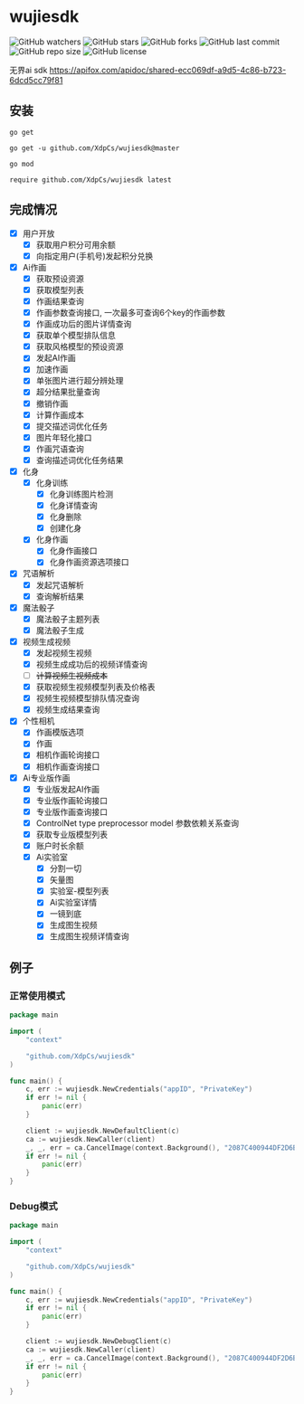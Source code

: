 # wujiesdk

![GitHub watchers](https://img.shields.io/github/watchers/XdpCs/wujiesdk?style=social)
![GitHub stars](https://img.shields.io/github/stars/XdpCs/wujiesdk?style=social)
![GitHub forks](https://img.shields.io/github/forks/XdpCs/wujiesdk?style=social)
![GitHub last commit](https://img.shields.io/github/last-commit/XdpCs/wujiesdk?style=flat-square)
![GitHub repo size](https://img.shields.io/github/repo-size/XdpCs/wujiesdk?style=flat-square)
![GitHub license](https://img.shields.io/github/license/XdpCs/wujiesdk?style=flat-square)

无界ai sdk https://apifox.com/apidoc/shared-ecc069df-a9d5-4c86-b723-6dcd5cc79f81

## 安装

`go get`

```shell
go get -u github.com/XdpCs/wujiesdk@master
```

`go mod`

```shell
require github.com/XdpCs/wujiesdk latest
```

## 完成情况

- [x] 用户开放
    - [x] 获取用户积分可用余额
    - [x] 向指定用户(手机号)发起积分兑换
- [x] Ai作画
    - [x] 获取预设资源
    - [x] 获取模型列表
    - [x] 作画结果查询
    - [x] 作画参数查询接口, 一次最多可查询6个key的作画参数
    - [x] 作画成功后的图片详情查询
    - [x] 获取单个模型排队信息
    - [x] 获取风格模型的预设资源
    - [x] 发起AI作画
    - [x] 加速作画
    - [x] 单张图片进行超分辨处理
    - [x] 超分结果批量查询
    - [x] 撤销作画
    - [x] 计算作画成本
    - [x] 提交描述词优化任务
    - [x] 图片年轻化接口
    - [x] 作画咒语查询
    - [x] 查询描述词优化任务结果
- [x] 化身
    - [x] 化身训练
        - [x] 化身训练图片检测
        - [x] 化身详情查询
        - [x] 化身删除
        - [x] 创建化身
    - [x] 化身作画
        - [x] 化身作画接口
        - [x] 化身作画资源选项接口
- [x] 咒语解析
    - [x] 发起咒语解析
    - [x] 查询解析结果
- [x] 魔法骰子
    - [x] 魔法骰子主题列表
    - [x] 魔法骰子生成
- [x] 视频生成视频
    - [x] 发起视频生视频
    - [x] 视频生成成功后的视频详情查询
    - [ ] ~~计算视频生视频成本~~
    - [x] 获取视频生视频模型列表及价格表
    - [x] 视频生视频模型排队情况查询
    - [x] 视频生成结果查询
- [x] 个性相机
    - [x] 作画模版选项
    - [x] 作画
    - [x] 相机作画轮询接口
    - [x] 相机作画查询接口
- [x] Ai专业版作画
    - [x] 专业版发起AI作画
    - [x] 专业版作画轮询接口
    - [x] 专业版作画查询接口
    - [x] ControlNet type preprocessor model 参数依赖关系查询
    - [x] 获取专业版模型列表
    - [x] 账户时长余额
    - [x] Ai实验室
        - [x] 分割一切
        - [x] 矢量图
        - [x] 实验室-模型列表
        - [x] Ai实验室详情
        - [x] 一镜到底
        - [x] 生成图生视频
        - [x] 生成图生视频详情查询

## 例子

### 正常使用模式

```go
package main

import (
	"context"

	"github.com/XdpCs/wujiesdk"
)

func main() {
	c, err := wujiesdk.NewCredentials("appID", "PrivateKey")
	if err != nil {
		panic(err)
	}

	client := wujiesdk.NewDefaultClient(c)
	ca := wujiesdk.NewCaller(client)
	_, _, err = ca.CancelImage(context.Background(), "2087C400944DF2D6B25BED29C910B1B8")
	if err != nil {
		panic(err)
	}
}

```

### Debug模式

```go
package main

import (
	"context"

	"github.com/XdpCs/wujiesdk"
)

func main() {
	c, err := wujiesdk.NewCredentials("appID", "PrivateKey")
	if err != nil {
		panic(err)
	}

	client := wujiesdk.NewDebugClient(c)
	ca := wujiesdk.NewCaller(client)
	_, _, err = ca.CancelImage(context.Background(), "2087C400944DF2D6B25BED29C910B1B8")
	if err != nil {
		panic(err)
	}
}
```